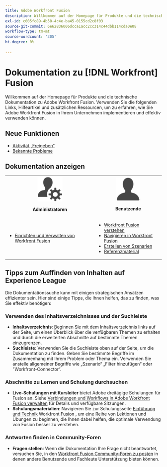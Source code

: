 ```yaml
---
title: Adobe Workfront Fusion
description: Willkommen auf der Homepage für Produkte und die technische Dokumentation zu Adobe Workfront Fusion. Verwenden Sie die folgenden Links, Hilfeartikel und zusätzlichen Ressourcen, um zu erfahren, wie Sie Adobe Workfront Fusion in Ihrem Unternehmen implementieren und effektiv verwenden können.
exl-id: c005fc89-4b58-4c4e-ba45-0155cd2c8f03
source-git-commit: 6e62836006dcca1acc2cc314c44dbb114cda0e08
workflow-type: tm+mt
source-wordcount: '305'
ht-degree: 0%

---
```


# Dokumentation zu [!DNL Workfront] Fusion

Willkommen auf der Homepage für Produkte und die technische Dokumentation zu Adobe Workfront Fusion. Verwenden Sie die folgenden Links, Hilfeartikel und zusätzlichen Ressourcen, um zu erfahren, wie Sie Adobe Workfront Fusion in Ihrem Unternehmen implementieren und effektiv verwenden können.

## Neue Funktionen

* [Aktivität „Freigeben“](/help/workfront-fusion/fusion-product-releases/fusion-release-activity.md)
* [Bekannte Probleme](https://experienceleague.adobe.com/en/docs/workfront-known-issues/issues/fusion/workfrontfusion)

## Dokumentation anzeigen

<table>

<tr>
    <td style="text-align: center;"><img src="assets/admin-icon.png" style="width: 80px; height: 80px;"><p><b>Administratoren</b></p></td>
    <td style="text-align: center;"><img src="assets/users-icon.png" style="width: 75px; height: 75px;"><p><b>Benutzende</b></p></td>
  </tr>
  <tr>
    <td>
    <ul>
    <li><a href="/help/workfront-fusion/set-up-and-manage-workfront-fusion/set-up-and-manage-workfront-fusion-toc.md">Einrichten und Verwalten von Workfront Fusion</a></li>
    </ul>
 </td>
    <td>
        <ul>
        <li><a href="/help/workfront-fusion/get-started-with-fusion/understand-fusion/understand-fusion-toc.md">Workfront Fusion verstehen</a></li>
        <li><a href="/help/workfront-fusion/get-started-with-fusion/navigate-fusion/navigate-workfront-fusion.md">Navigieren in Workfront Fusion</a></li>
        <li><a href="/help/workfront-fusion/create-scenarios/create-scenarios-toc.md">Erstellen von Szenarien</a></li>
        <li><a href="/help/workfront-fusion/references/references-toc.md">Referenzmaterial</a></li>
        </ul>
    </td>
  </tr>
</table>

## Tipps zum Auffinden von Inhalten auf Experience League

Die Dokumentationssuche kann mit einigen strategischen Ansätzen effizienter sein. Hier sind einige Tipps, die Ihnen helfen, das zu finden, was Sie effektiv benötigen:

### Verwenden des Inhaltsverzeichnisses und der Suchleiste

* **Inhaltsverzeichnis**: Beginnen Sie mit dem Inhaltsverzeichnis links auf der Seite, um einen Überblick über die verfügbaren Themen zu erhalten und durch die erweiterten Abschnitte auf bestimmte Themen einzugrenzen.
* **Suchleiste**: Verwenden Sie die Suchleiste oben auf der Seite, um die Dokumentation zu finden. Geben Sie bestimmte Begriffe im Zusammenhang mit Ihrem Problem oder Thema ein. Verwenden Sie anstelle allgemeiner Begriffe wie „Szenario“ „Filter hinzufügen“ oder &quot;Workfront-Connector“.

### Abschnitte zu Lernen und Schulung durchsuchen

* **Live-Schulungen mit Kursleiter** bietet Adobe dreitägige Schulungen für Fusion an. Siehe [Verbindungen und Workflows in Adobe Workfront Fusion verwalten](https://learning.adobe.com/courses/adobe_workfront/cours000000000098121.html) für Details und verfügbare Sitzungen.
* **Schulungsmaterialien**: Navigieren Sie zur Schulungsseite [Einführung und Technik](https://experienceleague.adobe.com/en/docs/workfront-learn/tutorials-workfront/fusion/welcome-to-workfront-fusion/introduction-and-tech-strategy) Workfront Fusion , um eine Reihe von Lektionen und Übungen zu beginnen, die Ihnen dabei helfen, die optimale Verwendung von Fusion besser zu verstehen.

### Antworten finden in Community-Foren

* **Fragen stellen**: Wenn die Dokumentation Ihre Frage nicht beantwortet, versuchen Sie, in den [Workfront Fusion Community-Foren zu posten](https://experienceleaguecommunities.adobe.com/t5/workfront-fusion/ct-p/workfront-fusion-2) in denen andere Benutzende und Fachleute Unterstützung bieten können.
